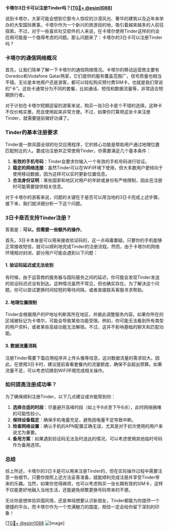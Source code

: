 **卡塔尔3日卡可以注册Tinder吗？[[TG💪+ @esim1088](https://t.me/s/esim1088)]**

说到卡塔尔，大家可能会想到它那令人惊叹的沙漠风光、奢华的建筑以及近年来举办的大型国际赛事。卡塔尔作为一个新兴的旅游目的地，吸引着越来越多的人前往探索。不过，对于一些喜欢社交软件的人来说，在卡塔尔使用Tinder这样的约会应用可能是一个值得考虑的问题。那么问题来了：卡塔尔的3日卡可以注册Tinder吗？

### 卡塔尔的通信网络概况

首先，让我们简单了解一下卡塔尔的通信网络情况。卡塔尔的移动运营商主要有Ooredoo和Vodafone Qatar两家，它们提供的服务覆盖范围广，信号质量也相当不错。无论是本地用户还是游客，都可以轻松购买预付费SIM卡，也就是我们常说的“卡”。这些卡通常分为不同的套餐，比如通话、短信和数据流量等，非常适合短期旅行者。

对于计划在卡塔尔短期逗留的游客来说，购买一张3日卡是个不错的选择。这种卡不仅价格实惠，而且使用起来非常方便。不过，如果你打算用这张卡来注册Tinder，就需要提前做好功课了。

### Tinder的基本注册要求

Tinder是一款风靡全球的社交应用程序，它的核心功能是帮助用户通过地理位置匹配附近的人。要成功注册并正常使用Tinder，你需要满足几个基本条件：

1. **有效的手机号码**：Tinder会要求你输入一个有效的手机号码进行验证。
2. **稳定的网络连接**：虽然Tinder可以在WiFi环境下使用，但大多数用户更倾向于使用移动数据，因为这样可以实时更新位置信息。
3. **合法身份证明**：某些国家和地区对用户的年龄或身份有严格限制，因此在注册时可能需要提供相关信息。

对于卡塔尔的游客来说，问题的关键在于是否可以用当地的3日卡完成上述步骤。接下来，我们就详细分析一下这个问题。

### 3日卡是否支持Tinder注册？

答案是：**可以，但需要一些额外的操作**。

首先，3日卡本身是可以用来接收验证码的，这一点毋庸置疑。只要你的手机能够正常接收短信，就可以顺利地完成Tinder的注册流程。然而，由于卡塔尔的网络环境相对封闭，部分用户可能会遇到以下问题：

#### 1. 验证码延迟或无法收到
有时候，由于运营商的服务器与国际服务之间的延迟，你可能会发现Tinder发送的验证码迟迟没有到达。这种情况虽然不常见，但也确实存在。为了解决这个问题，你可以尝试更换时间较短的等待间隔，或者直接联系客服寻求帮助。

#### 2. 地理位置限制
Tinder会根据用户的IP地址判断其所在地区，并据此调整服务内容。如果你所在的区域被标记为卡塔尔，可能会导致某些功能受限。例如，你可能无法看到所有类型的用户资料，或者某些高级功能无法解锁。不过，这并不影响基础的聊天和匹配功能。

#### 3. 数据流量消耗
注册Tinder需要下载应用程序并上传头像等信息，这对数据流量的需求较大。因此，在使用3日卡时，建议提前查看套餐内的流量额度，确保不会超出预算。如果流量不足，可以考虑切换到WiFi环境完成相关操作。

### 如何提高注册成功率？

为了确保顺利注册Tinder，以下几点建议或许能帮到你：

1. **选择合适的时段**：尽量避开高峰时段（如上午9点至下午6点），此时网络拥堵的可能性较小。
2. **保持设备稳定**：确保手机电量充足，避免因电量不足导致中断。
3. **检查网络设置**：确认手机的APN配置正确无误，尤其是对于初次使用的用户来说尤为重要。
4. **备用方案**：如果遇到验证码无法及时送达的情况，可以考虑使用其他临时号码作为备用选项。

### 总结

综上所述，卡塔尔的3日卡是可以用来注册Tinder的，但在实际操作过程中需要注意一些细节。只要你按照上述方法妥善准备，就能顺利完成注册并享受Tinder带来的乐趣。当然，如果你觉得麻烦，也可以考虑购买一张长期有效的SIM卡，这样不仅能更好地融入当地生活，还能避免频繁更换号码带来的不便。

无论你是想体验异国风情，还是单纯想要认识新朋友，Tinder都能为你提供一个便捷的平台。而卡塔尔作为一个充满魅力的国度，相信一定会给你留下深刻的印象！

[[TG💪+ @esim1088](https://t.me/s/esim1088) ![Image](https://i.postimg.cc/4NQfJmqS/Snipaste-2025-05-13-00-14-12.png)]